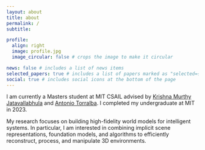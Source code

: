 ```yaml
---
layout: about
title: about
permalink: /
subtitle:

profile:
  align: right
  image: profile.jpg
  image_circular: false # crops the image to make it circular

news: false # includes a list of news items
selected_papers: true # includes a list of papers marked as "selected={true}"
social: true # includes social icons at the bottom of the page
---
```


I am currently a Masters student at MIT CSAIL advised by [Krishna Murthy Jatavallabhula](https://krrish94.github.io/) and [Antonio Torralba](https://groups.csail.mit.edu/vision/torralbalab/). I completed my undergraduate at MIT in 2023.

My research focuses on building high-fidelity world models for intelligent systems. In particular, I am interested in combining implicit scene representations, foundation models, and algorithms to efficiently reconstruct, process, and manipulate 3D environments.
